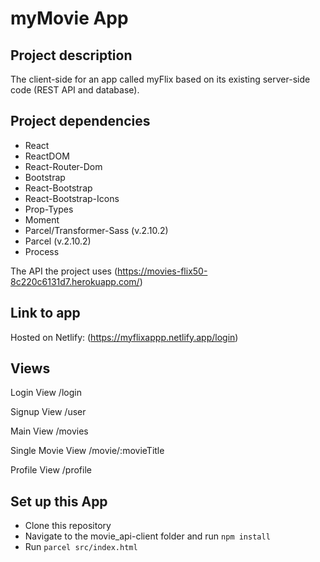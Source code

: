 # myMovie App

## Project description
The client-side for an app called myFlix based on its existing server-side code (REST API and database).

## Project dependencies 
* React
* ReactDOM
* React-Router-Dom
* Bootstrap
* React-Bootstrap
* React-Bootstrap-Icons
* Prop-Types
* Moment
* Parcel/Transformer-Sass (v.2.10.2)
* Parcel (v.2.10.2)
* Process

The API the project uses (https://movies-flix50-8c220c6131d7.herokuapp.com/)

## Link to app 
Hosted on Netlify: (https://myflixappp.netlify.app/login)

## Views

Login View
/login

Signup View
/user

Main View
/movies

Single Movie View
/movie/:movieTitle

Profile View
/profile

## Set up this App
* Clone this repository
* Navigate to the movie_api-client folder and run `npm install`
* Run `parcel src/index.html`
